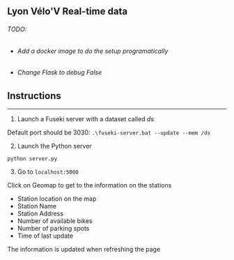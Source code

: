 Lyon Vélo'V Real-time data
-----

###### TODO: 
- ###### Add a docker image to do the setup programatically
- ###### Change Flask to debug False

## Instructions
-----
1. Launch a Fuseki server with a dataset called *ds*

Default port should be 3030:
`.\fuseki-server.bat --update --mem /ds`

2. Launch the Python server

`python server.py`

3. Go to `localhost:5000`

Click on Geomap to get to the information on the stations

- Station location on the map
- Station Name
- Station Address
- Number of available bikes
- Number of parking spots
- Time of last update

The information is updated when refreshing the page
